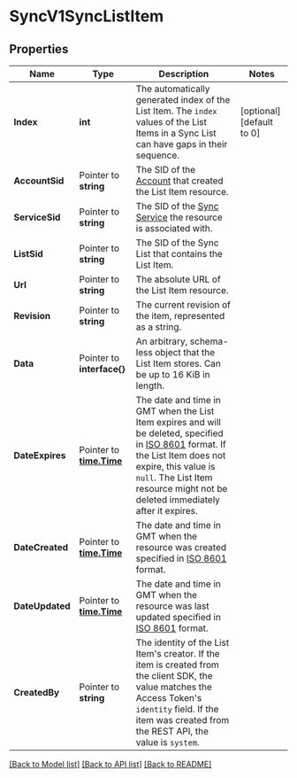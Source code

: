 # SyncV1SyncListItem

## Properties

Name | Type | Description | Notes
------------ | ------------- | ------------- | -------------
**Index** | **int** | The automatically generated index of the List Item. The `index` values of the List Items in a Sync List can have gaps in their sequence. |[optional] [default to 0]
**AccountSid** | Pointer to **string** | The SID of the [Account](https://www.twilio.com/docs/iam/api/account) that created the List Item resource. |
**ServiceSid** | Pointer to **string** | The SID of the [Sync Service](https://www.twilio.com/docs/sync/api/service) the resource is associated with. |
**ListSid** | Pointer to **string** | The SID of the Sync List that contains the List Item. |
**Url** | Pointer to **string** | The absolute URL of the List Item resource. |
**Revision** | Pointer to **string** | The current revision of the item, represented as a string. |
**Data** | Pointer to **interface{}** | An arbitrary, schema-less object that the List Item stores. Can be up to 16 KiB in length. |
**DateExpires** | Pointer to [**time.Time**](time.Time.md) | The date and time in GMT when the List Item expires and will be deleted, specified in [ISO 8601](https://en.wikipedia.org/wiki/ISO_8601) format. If the List Item does not expire, this value is `null`. The List Item resource might not be deleted immediately after it expires. |
**DateCreated** | Pointer to [**time.Time**](time.Time.md) | The date and time in GMT when the resource was created specified in [ISO 8601](https://en.wikipedia.org/wiki/ISO_8601) format. |
**DateUpdated** | Pointer to [**time.Time**](time.Time.md) | The date and time in GMT when the resource was last updated specified in [ISO 8601](https://en.wikipedia.org/wiki/ISO_8601) format. |
**CreatedBy** | Pointer to **string** | The identity of the List Item's creator. If the item is created from the client SDK, the value matches the Access Token's `identity` field. If the item was created from the REST API, the value is `system`. |

[[Back to Model list]](../README.md#documentation-for-models) [[Back to API list]](../README.md#documentation-for-api-endpoints) [[Back to README]](../README.md)


